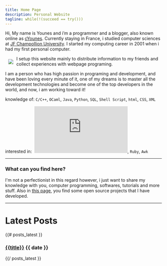```yaml
---
title: Home Page
description: Personal Website
tagline: while(!(succeed == try())) 
---
```



Hi, My name is Younes and i’m a programmer and a blogger, also known online as [cYounes][1]. Currently staying in France, i studied computer sciences at [JF Champollion University][3]. I started my computing career in 2001 when i had my first personal computer.

<img style="float: left; margin: 10px" src="{{urls.media}}/younes_cheikh_.jpg" />
I setup this website mainly to distribute information to my friends and collect experiences with webpage programing.

I am a person who has high passion in programing and development, and have been loving every minute of it, one of my dreams is to master all the development technologies and become one of the top developers in the world, and now, i am working toward it!

knowledge of: `C/C++`, `OCaml`, `Java`, `Python`, `SQL`, `Shell Script`, `html`, `CSS`, `XML`

interested in:  ![\LaTeX][2], `Ruby`, `Awk`

 [1]: http://www.google.com/#q=cYounes
 [2]: http://s.wordpress.com/latex.php?latex=%5CLaTeX&bg=FFFFFF&fg=B6002F&s=0 "\LaTeX"
 [3]: http://www.univ-jfc.fr/en/champollion-university 
---------------------------
### What can you find here?

I'm not a perfectionist in this regard however, i just want to share my knowledge with you, computer programming, softwares, tutorials and more stuff. Also in [this page](/projects), you find some open source projects that I have developed.

---------------------------

# Latest Posts

{{# posts_latest }}
<div class="post">
  <h3 class="title"><a href="{{url}}">{{title}}</a> <span class="date">{{ date }}</span></h3>

 <!-- {{{ summary }}} -->

  <div class="more">
    <!-- <a href="{{url}}" class="btn">read more..</a> -->
  </div>
</div>
{{/ posts_latest }}
